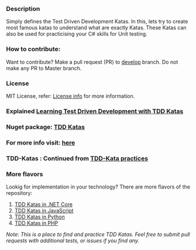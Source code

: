 ### Description
Simply defines the Test Driven Development Katas. In this, lets try to create most famous katas to understand what are exactly Katas. These Katas can also be used for practicising your C# skills for Unit testing.
### How to contribute:
Want to contribute? Make a pull request (PR) to [develop](https://github.com/garora/TDD-Katas/tree/develop) branch. Do not make any PR to Master branch.
### License
MIT License, refer: [License info](/LICENSE.txt) for more information.
### Explained [Learning Test Driven Development with TDD Katas](http://goo.gl/5NYpVI)
### Nuget package: [TDD Katas](https://www.nuget.org/packages/TDD.Katas/)

### For more info visit: [here](http://garora.github.io/TDD-Katas/)
### TDD-Katas : Continued from [TDD-Kata practices](http://tddkatas.codeplex.com/)

### More flavors
Lookig for implementation in your technology? There are more flavors of the repository:

 1. [TDD Katas in .NET Core](https://github.com/garora/TDD-Katas-NETCore)
 2. [TDD Katas in JavaScript](https://github.com/garora/TDD-Katas-NETCore)
 3. [TDD Katas in Python](https://github.com/garora/TDD-Katas-Python)
 4. [TDD Katas in PHP](https://github.com/garora/TDD-Katas-NETCore)

_Note: This is a place to find and practice TDD Katas. Feel free to submit pull requests with additional tests, or issues if you find any._
